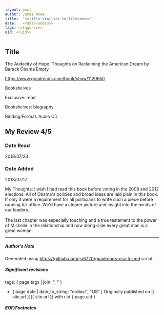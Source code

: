 ```yaml
---
layout: post
author: James Rowe
title:  "<<title-similiar-to-filename>>"
date:   <<date-added>>
tags: <<tags-csv>
uid: <<uid>>
---
```


<!-- highly dependent on how you personally use jekyll templates, and how you want this to show up -->

## Title

The Audacity of Hope: Thoughts on Reclaiming the American Dream by Barack Obama
Empty 

https://www.goodreads.com/book/show/1120650

Bookshelves

Exclusive: read

Bookshelves: biography

Binding/Format: Audio CD

## My Review 4/5

### Date Read
2018/07/23

### Date Added
2018/07/17

My Thoughts: I wish I had read this book before voting in the 2008 and 2012 elections. All of Obama's policies and broad ideas are laid plain in this book. If only it were a requirement for all politicians to write such a piece before running for office. We'd have a clearer picture and insight into the minds of our leaders.<br/><br/>The last chapter was especially touching and a true testament to the power of Michelle in the relationship and how along-side every great man is a great woman.

---

##### Author's Note

Generated using https://github.com/jsr6720/goodreads-csv-to-md script

##### Significant revisions

tags: { page.tags | join: ", " } <!-- todo move this somewhere -->

- { page.date | date_to_string: "ordinal", "US" } Originally published on [{ site.url }]({ site.url }) with uid { page.uid }

##### EOF/Footnotes

